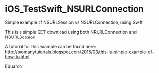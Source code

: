 # iOS_TestSwift_NSURLConnection
Simple example of NSURLSession vs NSURLConnection, using Swift

This is a simple GET download using both NRURLConnection and NSURLSession.

A tutorial for this example can be found here: 
http://toomanytutorials.blogspot.com/2015/03/this-is-simple-example-of-how-to.html

Eduardo
